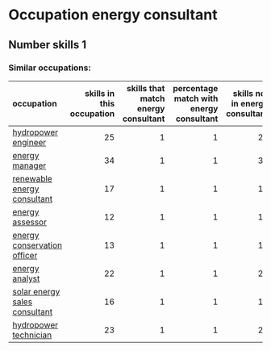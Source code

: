 # Occupation energy consultant
## Number skills 1
### Similar occupations:
| occupation                                                        |   skills in this occupation |   skills that match energy consultant |   percentage match with energy consultant |   skills not in energy consultant |
|:------------------------------------------------------------------|----------------------------:|--------------------------------------:|------------------------------------------:|----------------------------------:|
| [hydropower engineer](hydropower_engineer.md)                     |                          25 |                                     1 |                                         1 |                                24 |
| [energy manager](energy_manager.md)                               |                          34 |                                     1 |                                         1 |                                33 |
| [renewable energy consultant](renewable_energy_consultant.md)     |                          17 |                                     1 |                                         1 |                                16 |
| [energy assessor](energy_assessor.md)                             |                          12 |                                     1 |                                         1 |                                11 |
| [energy conservation officer](energy_conservation_officer.md)     |                          13 |                                     1 |                                         1 |                                12 |
| [energy analyst](energy_analyst.md)                               |                          22 |                                     1 |                                         1 |                                21 |
| [solar energy sales consultant](solar_energy_sales_consultant.md) |                          16 |                                     1 |                                         1 |                                15 |
| [hydropower technician](hydropower_technician.md)                 |                          23 |                                     1 |                                         1 |                                22 |
